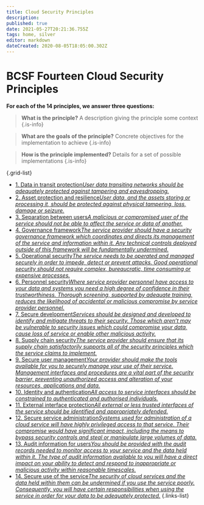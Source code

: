 ```yaml
---
title: Cloud Security Principles
description: 
published: true
date: 2021-05-27T20:21:36.755Z
tags: home, silver
editor: markdown
dateCreated: 2020-08-05T18:05:00.302Z
---
```


# BCSF Fourteen Cloud Security Principles

**For each of the 14 principles, we answer three questions:**

> **What is the principle?**
A description giving the principle some context
{.is-info}

> **What are the goals of the principle?**
Concrete objectives for the implementation to achieve
{.is-info}

> **How is the principle implemented?** 
Details for a set of possible implementations
{.is-info}

{.grid-list}
- [1. Data in transit protection*User data transiting networks should be adequately protected against tampering and eavesdropping.*](/silver-training/cloudsecurity-1-data)
- [2. Asset protection and resilience*User data, and the assets storing or processing it, should be protected against physical tampering, loss, damage or seizure.*](/silver-training/cloudsecurity-resilience)
- [3. Separation between users*A malicious or compromised user of the service should not be able to affect the service or data of another.*](/silver-training/cloudsecurity-3-separation)
- [4. Governance framework*The service provider should have a security governance framework which coordinates and directs its management of the service and information within it. Any technical controls deployed outside of this framework will be fundamentally undermined.*](/silver-training/cloudsecurity-4-governance)
- [5. Operational security*The service needs to be operated and managed securely in order to impede, detect or prevent attacks. Good operational security should not require complex, bureaucratic, time consuming or expensive processes.*](/silver-training/cloudsecurity-5-operations)
- [6. Personnel security*Where service provider personnel have access to your data and systems you need a high degree of confidence in their trustworthiness. Thorough screening, supported by adequate training, reduces the likelihood of accidental or malicious compromise by service provider personnel.*](/silver-training/cloudsecurity-6-personnel)
- [7. Secure development*Services should be designed and developed to identify and mitigate threats to their security. Those which aren’t may be vulnerable to security issues which could compromise your data, cause loss of service or enable other malicious activity.*](/silver-training/cloudsecurity-7-securedevelopment)
- [8. Supply chain security*The service provider should ensure that its supply chain satisfactorily supports all of the security principles which the service claims to implement.*](/silver-training/cloudsecurity-8-supplychain)
- [9. Secure user management*Your provider should make the tools available for you to securely manage your use of their service. Management interfaces and procedures are a vital part of the security barrier, preventing unauthorized access and alteration of your resources, applications and data.*](/silver-training/cloudsecurity-9-management)
- [10. Identity and authentication*All access to service interfaces should be constrained to authenticated and authorised individuals.*](/silver-training/cloudsecurity-10-auth)
- [11. External interface protection*All external or less trusted interfaces of the service should be identified and appropriately defended.*](/silver-training/cloudsecurity-11-externalinterface)
- [12. Secure service administration*Systems used for administration of a cloud service will have highly privileged access to that service. Their compromise would have significant impact, including the means to bypass security controls and steal or manipulate large volumes of data.*](/silver-training/cloudsecurity-12-secservice)
- [13. Audit information for users*You should be provided with the audit records needed to monitor access to your service and the data held within it. The type of audit information available to you will have a direct impact on your ability to detect and respond to inappropriate or malicious activity within reasonable timescales.*](/silver-training/cloudsecurity-13-audit)
- [14. Secure use of the service*The security of cloud services and the data held within them can be undermined if you use the service poorly. Consequently, you will have certain responsibilities when using the service in order for your data to be adequately protected.*](/silver-training/cloudsecurity-14-secure-usage)
{.links-list}